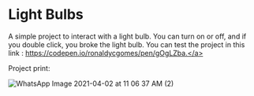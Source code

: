 # Light Bulbs

A simple project to interact with a light bulb. You can turn on or off, and if you double click, you broke the light bulb. You can test the project in this link : <a target = "_blank">https://codepen.io/ronaldycgomes/pen/gOgLZba.</a>

Project print:

![WhatsApp Image 2021-04-02 at 11 06 37 AM (2)](https://user-images.githubusercontent.com/64624525/113424373-6f887480-93a6-11eb-90b7-8b917254f5a1.jpeg)
